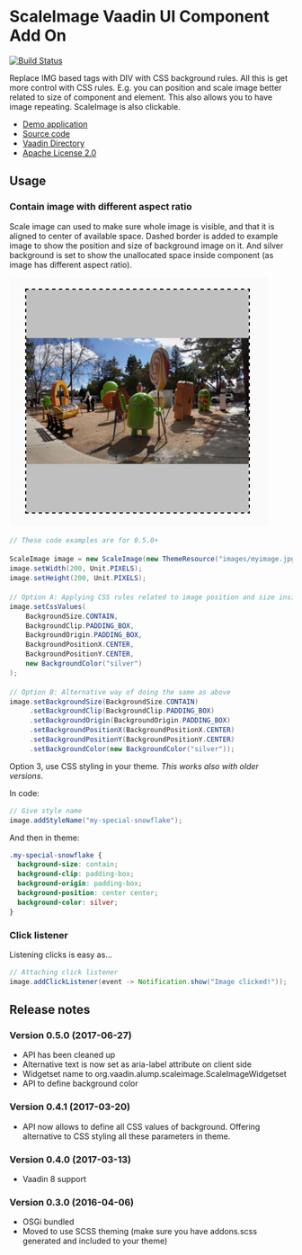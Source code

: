 ScaleImage Vaadin UI Component Add On
=====================================

[![Build Status](https://epic.siika.fi/jenkins/job/ScaleImage%20(Vaadin)/badge/icon)](https://epic.siika.fi/jenkins/job/ScaleImage%20(Vaadin)/)

Replace IMG based tags with DIV with CSS background rules. All this is get more control with CSS rules. E.g. you can
position and scale image better related to size of component and element. This also allows you to have image repeating.
ScaleImage is also clickable.

 * [Demo application](http://app.siika.fi/ScaleImageDemo)
 * [Source code](https://github.com/alump/ScaleImage)
 * [Vaadin Directory](http://vaadin.com/directory#addon/scaleimage)
 * [Apache License 2.0](http://www.apache.org/licenses/LICENSE-2.0.html)
 
## Usage
### Contain image with different aspect ratio
Scale image can used to make sure whole image is visible, and that it is aligned to center
of available space. Dashed border is added to example image to show the position and size of
background image on it. And silver background is set to show the unallocated space inside
component (as image has different aspect ratio).

![Contain image](https://raw.githubusercontent.com/alump/ScaleImage/master/doc/images/contain.png)
```java
// These code examples are for 0.5.0+

ScaleImage image = new ScaleImage(new ThemeResource("images/myimage.jpg"));
image.setWidth(200, Unit.PIXELS);
image.setHeight(200, Unit.PIXELS);

// Option A: Applying CSS rules related to image position and size inside element
image.setCssValues(
    BackgroundSize.CONTAIN,
    BackgroundClip.PADDING_BOX,
    BackgroundOrigin.PADDING_BOX,
    BackgroundPositionX.CENTER,
    BackgroundPositionY.CENTER,
    new BackgroundColor("silver")
);

// Option B: Alternative way of doing the same as above
image.setBackgroundSize(BackgroundSize.CONTAIN)
     .setBackgroundClip(BackgroundClip.PADDING_BOX)
     .setBackgroundOrigin(BackgroundOrigin.PADDING_BOX)
     .setBackgroundPositionX(BackgroundPositionX.CENTER)
     .setBackgroundPositionY(BackgroundPositionY.CENTER)
     .setBackgroundColor(new BackgroundColor("silver"));
```

Option 3, use CSS styling in your theme. _This works also with older versions_.

In code:
```java
// Give style name
image.addStyleName("my-special-snowflake");
```
And then in theme:
```css
.my-special-snowflake {
  background-size: contain;
  background-clip: padding-box;
  background-origin: padding-box;
  background-position: center center;
  background-color: silver;
}
```

### Click listener
Listening clicks is easy as...
```java
// Attaching click listener
image.addClickListener(event -> Notification.show("Image clicked!"));
```
 
## Release notes

### Version 0.5.0 (2017-06-27)
- API has been cleaned up
- Alternative text is now set as aria-label attribute on client side
- Widgetset name to org.vaadin.alump.scaleimage.ScaleImageWidgetset
- API to define background color

### Version 0.4.1 (2017-03-20)
- API now allows to define all CSS values of background. Offering alternative to CSS styling all these parameters in theme.

### Version 0.4.0 (2017-03-13)
- Vaadin 8 support

### Version 0.3.0 (2016-04-06)
- OSGi bundled
- Moved to use SCSS theming (make sure you have addons.scss generated and included to your theme)
 
